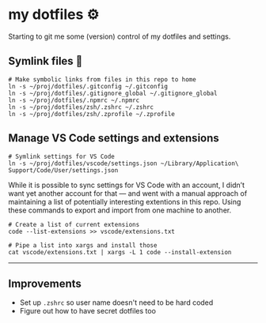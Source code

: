 # my dotfiles ⚙️

Starting to git me some (version) control of my dotfiles and settings.

## Symlink files 🏹

```shell
# Make symbolic links from files in this repo to home
ln -s ~/proj/dotfiles/.gitconfig ~/.gitconfig
ln -s ~/proj/dotfiles/.gitignore_global ~/.gitignore_global
ln -s ~/proj/dotfiles/.npmrc ~/.npmrc
ln -s ~/proj/dotfiles/zsh/.zshrc ~/.zshrc
ln -s ~/proj/dotfiles/zsh/.zprofile ~/.zprofile
```

## Manage VS Code settings and extensions

```shell
# Symlink settings for VS Code
ln -s ~/proj/dotfiles/vscode/settings.json ~/Library/Application\ Support/Code/User/settings.json
```

While it is possible to sync settings for VS Code with an account, I didn’t want yet another account for that — and went with a manual approach of maintaining a list of potentially interesting extentions in this repo. Using these commands to export and import from one machine to another.

```shell
# Create a list of current extensions
code --list-extensions >> vscode/extensions.txt
```

```shell
# Pipe a list into xargs and install those
cat vscode/extensions.txt | xargs -L 1 code --install-extension
```

---

## Improvements

-   Set up `.zshrc` so user name doesn't need to be hard coded
-   Figure out how to have secret dotfiles too
